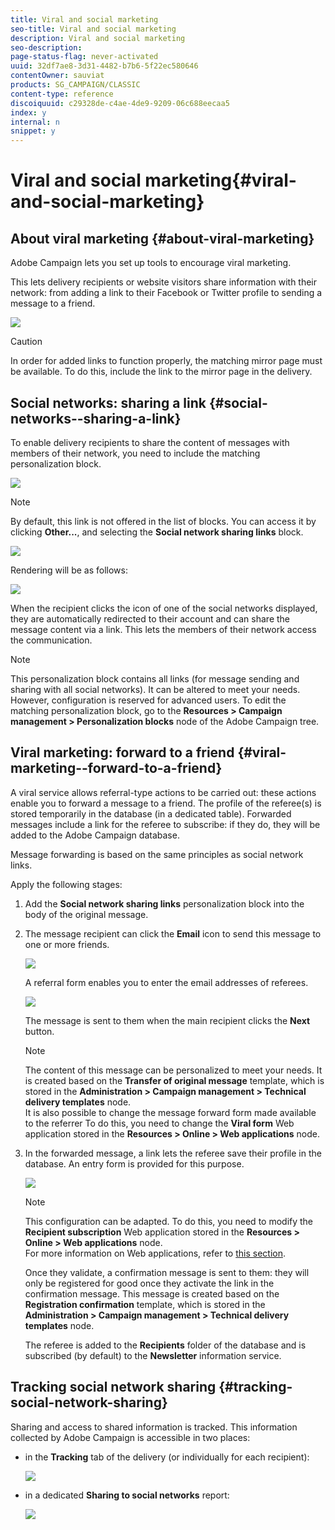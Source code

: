 ```yaml
---
title: Viral and social marketing
seo-title: Viral and social marketing
description: Viral and social marketing
seo-description: 
page-status-flag: never-activated
uuid: 32df7ae8-3d31-4482-b7b6-5f22ec580646
contentOwner: sauviat
products: SG_CAMPAIGN/CLASSIC
content-type: reference
discoiquuid: c29328de-c4ae-4de9-9209-06c688eecaa5
index: y
internal: n
snippet: y
---
```


# Viral and social marketing{#viral-and-social-marketing}

## About viral marketing {#about-viral-marketing}

Adobe Campaign lets you set up tools to encourage viral marketing.

This lets delivery recipients or website visitors share information with their network: from adding a link to their Facebook or Twitter profile to sending a message to a friend.

![](assets/s_ncs_user_viral_icons.png)

>[!CAUTION]
>
>In order for added links to function properly, the matching mirror page must be available. To do this, include the link to the mirror page in the delivery.

## Social networks: sharing a link {#social-networks--sharing-a-link}

To enable delivery recipients to share the content of messages with members of their network, you need to include the matching personalization block.

![](assets/s_ncs_user_viral_add_link.png)

>[!NOTE]
>
>By default, this link is not offered in the list of blocks. You can access it by clicking **Other...**, and selecting the **Social network sharing links** block.

![](assets/s_ncs_user_viral_add_link_via_others.png)

Rendering will be as follows:

![](assets/s_ncs_user_viral_add_link_rendering.png)

When the recipient clicks the icon of one of the social networks displayed, they are automatically redirected to their account and can share the message content via a link. This lets the members of their network access the communication.

>[!NOTE]
>
>This personalization block contains all links (for message sending and sharing with all social networks). It can be altered to meet your needs. However, configuration is reserved for advanced users. To edit the matching personalization block, go to the **Resources > Campaign management > Personalization blocks** node of the Adobe Campaign tree.

## Viral marketing: forward to a friend {#viral-marketing--forward-to-a-friend}

A viral service allows referral-type actions to be carried out: these actions enable you to forward a message to a friend. The profile of the referee(s) is stored temporarily in the database (in a dedicated table). Forwarded messages include a link for the referee to subscribe: if they do, they will be added to the Adobe Campaign database.

Message forwarding is based on the same principles as social network links.

Apply the following stages:

1. Add the **Social network sharing links** personalization block into the body of the original message.
1. The message recipient can click the **Email** icon to send this message to one or more friends. 

   ![](assets/s_ncs_user_viral_email_link.png)

   A referral form enables you to enter the email addresses of referees. 

   ![](assets/s_ncs_user_viral_email_msg.png)

   The message is sent to them when the main recipient clicks the **Next** button.

   >[!NOTE]
   >
   >The content of this message can be personalized to meet your needs. It is created based on the **Transfer of original message** template, which is stored in the **Administration > Campaign management > Technical delivery templates** node.  
   >It is also possible to change the message forward form made available to the referrer To do this, you need to change the **Viral form** Web application stored in the **Resources > Online > Web applications** node.

1. In the forwarded message, a link lets the referee save their profile in the database. An entry form is provided for this purpose. 

   ![](assets/s_ncs_user_viral_create_account_form.png)

   >[!NOTE]
   >
   >This configuration can be adapted. To do this, you need to modify the **Recipient subscription** Web application stored in the **Resources > Online > Web applications** node.   
   >For more information on Web applications, refer to [this section](../../web/using/about-web-applications.md).

   Once they validate, a confirmation message is sent to them: they will only be registered for good once they activate the link in the confirmation message. This message is created based on the **Registration confirmation** template, which is stored in the **Administration > Campaign management > Technical delivery templates** node.

   The referee is added to the **Recipients** folder of the database and is subscribed (by default) to the **Newsletter** information service.

## Tracking social network sharing {#tracking-social-network-sharing}

Sharing and access to shared information is tracked. This information collected by Adobe Campaign is accessible in two places:

* in the **Tracking** tab of the delivery (or individually for each recipient):

  ![](assets/s_ncs_user_network_del_tracking_tab.png)

* in a dedicated **Sharing to social networks** report:

  ![](assets/s_ncs_user_viral_report.png)

